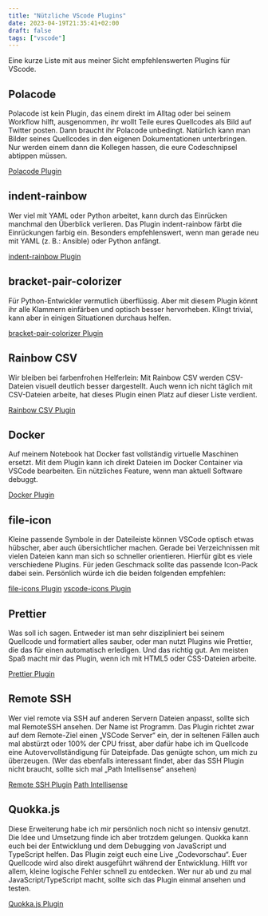 ```yaml
---
title: "Nützliche VScode Plugins"
date: 2023-04-19T21:35:41+02:00
draft: false
tags: ["vscode"]
---
```


Eine kurze Liste mit aus meiner Sicht empfehlenswerten Plugins für VScode.

## Polacode

Polacode ist kein Plugin, das einem direkt im Alltag oder bei seinem Workflow hilft, ausgenommen, ihr wollt Teile eures Quellcodes als Bild auf Twitter posten. Dann braucht ihr Polacode unbedingt. Natürlich kann man Bilder seines Quellcodes in den eigenen Dokumentationen unterbringen. Nur werden einem dann die Kollegen hassen, die eure Codeschnipsel abtippen müssen.

[Polacode Plugin](https://marketplace.visualstudio.com/items?itemName=oderwat.indent-rainbow)

## indent-rainbow

Wer viel mit YAML oder Python arbeitet, kann durch das Einrücken manchmal den Überblick verlieren. Das Plugin indent-rainbow färbt die Einrückungen farbig ein. Besonders empfehlenswert, wenn man gerade neu mit YAML (z. B.: Ansible) oder Python anfängt.

[indent-rainbow Plugin]()

## bracket-pair-colorizer

Für Python-Entwickler vermutlich überflüssig. Aber mit diesem Plugin könnt ihr alle Klammern einfärben und optisch besser hervorheben. Klingt trivial, kann aber in einigen Situationen durchaus helfen.

[bracket-pair-colorizer Plugin](https://marketplace.visualstudio.com/items?itemName=CoenraadS.bracket-pair-colorizer)

## Rainbow CSV

Wir bleiben bei farbenfrohen Helferlein: Mit Rainbow CSV werden CSV-Dateien visuell deutlich besser dargestellt. Auch wenn ich nicht täglich mit CSV-Dateien arbeite, hat dieses Plugin einen Platz auf dieser Liste verdient.

[Rainbow CSV Plugin](https://marketplace.visualstudio.com/items?itemName=mechatroner.rainbow-csv)

## Docker

Auf meinem Notebook hat Docker fast vollständig virtuelle Maschinen ersetzt. Mit dem Plugin kann ich direkt Dateien im Docker Container via VSCode bearbeiten. Ein nützliches Feature, wenn man aktuell Software debuggt.

[Docker Plugin](https://marketplace.visualstudio.com/items?itemName=ms-azuretools.vscode-docker)

## file-icon

Kleine passende Symbole in der Dateileiste können VSCode optisch etwas hübscher, aber auch übersichtlicher machen. Gerade bei Verzeichnissen mit vielen Dateien kann man sich so schneller orientieren. Hierfür gibt es viele verschiedene Plugins. Für jeden Geschmack sollte das passende Icon-Pack dabei sein. Persönlich würde ich die beiden folgenden empfehlen:

[file-icons Plugin](https://marketplace.visualstudio.com/items?itemName=file-icons.file-icons)
[vscode-icons Plugin](https://marketplace.visualstudio.com/items?itemName=vscode-icons-team.vscode-icons)

## Prettier

Was soll ich sagen. Entweder ist man sehr diszipliniert bei seinem Quellcode und formatiert alles sauber, oder man nutzt Plugins wie Prettier, die das für einen automatisch erledigen. Und das richtig gut. Am meisten Spaß macht mir das Plugin, wenn ich mit HTML5 oder CSS-Dateien arbeite.

[Prettier Plugin](https://marketplace.visualstudio.com/items?itemName=esbenp.prettier-vscode)

## Remote SSH

Wer viel remote via SSH auf anderen Servern Dateien anpasst, sollte sich mal RemoteSSH ansehen. Der Name ist Programm. Das Plugin richtet zwar auf dem Remote-Ziel einen „VSCode Server“ ein, der in seltenen Fällen auch mal abstürzt oder 100% der CPU frisst, aber dafür habe ich im Quellcode eine Autovervollständigung für Dateipfade. Das genügte schon, um mich zu überzeugen. (Wer das ebenfalls interessant findet, aber das SSH Plugin nicht braucht, sollte sich mal „Path Intellisense“ ansehen)

[Remote SSH Plugin](https://marketplace.visualstudio.com/items?itemName=ms-vscode-remote.remote-ssh)
[Path Intellisense](https://marketplace.visualstudio.com/items?itemName=ms-vscode-remote.remote-ssh)

## Quokka.js

Diese Erweiterung habe ich mir persönlich noch nicht so intensiv genutzt. Die Idee und Umsetzung finde ich aber trotzdem gelungen. Quokka kann euch bei der Entwicklung und dem Debugging von JavaScript und TypeScript helfen. Das Plugin zeigt euch eine Live „Codevorschau“. Euer Quellcode wird also direkt ausgeführt während der Entwicklung. Hilft vor allem, kleine logische Fehler schnell zu entdecken. Wer nur ab und zu mal JavaScript/TypeScript macht, sollte sich das Plugin einmal ansehen und testen.

[Quokka.js Plugin](https://marketplace.visualstudio.com/items?itemName=WallabyJs.quokka-vscode)
